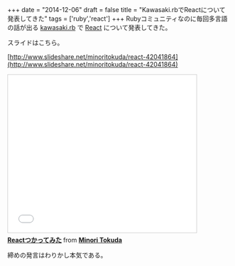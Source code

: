 
+++
date = "2014-12-06"
draft = false
title = "Kawasaki.rbでReactについて発表してきた"
tags  = ['ruby','react']
+++
Rubyコミュニティなのに毎回多言語の話が出る [kawasaki.rb](http://kawasakirb.doorkeeper.jp/) で [React](http://facebook.github.io/react/) について発表してきた。

スライドはこちら。

[http://www.slideshare.net/minoritokuda/react-42041864](http://www.slideshare.net/minoritokuda/react-42041864)

<iframe src="//www.slideshare.net/slideshow/embed_code/42041864" width="425" height="355" frameborder="0" marginwidth="0" marginheight="0" scrolling="no" style="border:1px solid #CCC; border-width:1px; margin-bottom:5px; max-width: 100%;" allowfullscreen> </iframe> <div style="margin-bottom:5px"> <strong> <a href="//www.slideshare.net/minoritokuda/react-42041864" title="Reactつかってみた" target="_blank">Reactつかってみた</a> </strong> from <strong><a href="//www.slideshare.net/minoritokuda" target="_blank">Minori Tokuda</a></strong> </div>

締めの発言はわりかし本気である。
	
